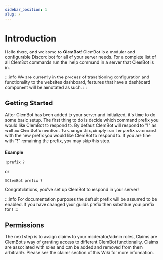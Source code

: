 ```yaml
---
sidebar_position: 1
slug: /
---
```


# Introduction

Hello there, and welcome to **ClemBot**! ClemBot is a modular and configurable Discord bot for all of your server needs. For a complete list of all ClemBot commands run the !help command in a server that ClemBot is in.

:::info
We are currently in the process of transitioning configuration and functionality to the websites dashboard, features that have a dashboard component will be annotated as such.
:::

## Getting Started

After ClemBot has been added to your server and initialized, it's time to do some basic setup. The first thing to do is decide which command prefix you would like ClemBot to respond to. By default ClemBot will respond to "!" as well as ClemBot's mention. To change this, simply run the prefix command with the new prefix you would like ClemBot to respond to. If you are fine with "!" remaining the prefix, you may skip this step.

#### Example

```
!prefix ?
```

or

```
@ClemBot prefix ?
```

Congratulations, you've set up ClemBot to respond in your server!

:::info
For documentation purposes the default prefix will be assumed to be enabled. If you have changed your guilds prefix then substitue your prefix for !
:::

## Permissions

The next step is to assign claims to your moderator/admin roles, Claims are ClemBot's way of granting access to different ClemBot functionality. Claims are associated with roles and can be added and removed from them arbitrarily. Please see the claims section of this Wiki for more information.
